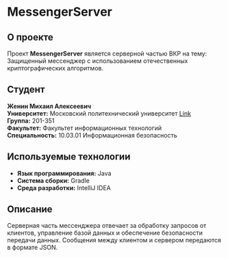 # MessengerServer

## О проекте
Проект **MessengerServer** является серверной частью ВКР на тему:  
Защищенный мессенджер с использованием отечественных криптографических алгоритмов.

## Студент
**Женин Михаил Алексеевич**  
**Университет:** Московский политехнический университет [Link](https://mospolytech.ru/)  
**Группа:** 201-351  
**Факультет:** Факультет информационных технологий  
**Специальность:** 10.03.01 Информационная безопасность  

## Используемые технологии
- **Язык программирования:** Java
- **Система сборки:** Gradle
- **Среда разработки:** IntelliJ IDEA

## Описание
Серверная часть мессенджера отвечает за обработку запросов от клиентов, управление базой данных и обеспечение безопасности передачи данных. Сообщения между клиентом и сервером передаются в формате JSON.
